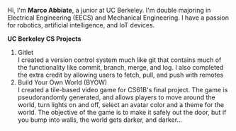 Hi, I'm **Marco Abbiate**, a junior at UC Berkeley. I'm double majoring in Electrical Engineering (EECS) and Mechanical Engineering.
I have a passion for robotics, artificial intelligence, and IoT devices.

**UC Berkeley CS Projects**
1. Gitlet\
  I created a version control system much like git that contains much of the functionality like commit, branch, merge, and log. I also completed the extra credit
  by allowing users to fetch, pull, and push with remotes
2. Build Your Own World (BYOW)\
  I created a tile-based video game for CS61B's final project. The game is pseudorandomly generated, and allows players to move around the world, 
  turn lights on and off, select an avatar color and a theme for the world. The objective of the game is to make it safely out the door, but if 
  you bump into walls, the world gets darker, and darker...


<!---
marcoabbiate3/marcoabbiate3 is a ✨ special ✨ repository because its `README.md` (this file) appears on your GitHub profile.
You can click the Preview link to take a look at your changes.
--->
